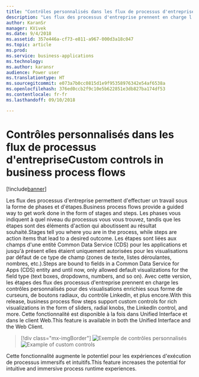 ```yaml
---
title: "Contrôles personnalisés dans les flux de processus d'entreprise"
description: "Les flux des processus d'entreprise prennent en charge l'ensemble des fonctionnalités de formulaire, y compris les contrôles personnalisés et les règles métier."
author: KaranSr
manager: KVivek
ms.date: 9/4/2018
ms.assetid: 357e446a-cf73-e811-a967-000d3a18c047
ms.topic: article
ms.prod: 
ms.service: business-applications
ms.technology: 
ms.author: karansr
audience: Power user
ms.translationtype: HT
ms.sourcegitcommit: e073a7b0cc0815d1e9f95358976342e54af6538a
ms.openlocfilehash: 376ed0ccb2f9c10e5b622851e3db827ba174df53
ms.contentlocale: fr-fr
ms.lasthandoff: 09/10/2018

---
```

# <a name="custom-controls-in-business-process-flows"></a><span data-ttu-id="e69a6-103">Contrôles personnalisés dans les flux de processus d'entreprise</span><span class="sxs-lookup"><span data-stu-id="e69a6-103">Custom controls in business process flows</span></span>


[!include[banner](../../includes/banner.md)]

<span data-ttu-id="e69a6-104">Les flux des processus d'entreprise permettent d'effectuer un travail sous la forme de phases et d'étapes.</span><span class="sxs-lookup"><span data-stu-id="e69a6-104">Business process flows provide a guided way to get work done in the form of stages and steps.</span></span> <span data-ttu-id="e69a6-105">Les phases vous indiquent à quel niveau du processus vous vous trouvez, tandis que les étapes sont des éléments d'action qui aboutissent au résultat souhaité.</span><span class="sxs-lookup"><span data-stu-id="e69a6-105">Stages tell you where you are in the process, while steps are action items that lead to a desired outcome.</span></span> <span data-ttu-id="e69a6-106">Les étapes sont liées aux champs d'une entité Common Data Service (CDS) pour les applications et jusqu'à présent elles étaient uniquement autorisées pour les visualisations par défaut de ce type de champ (zones de texte, listes déroulantes, nombres, etc.).</span><span class="sxs-lookup"><span data-stu-id="e69a6-106">Steps are bound to fields in a Common Data Service for Apps (CDS) entity and until now, only allowed default visualizations for the field type (text boxes, dropdowns, numbers, and so on).</span></span> <span data-ttu-id="e69a6-107">Avec cette version, les étapes des flux des processus d'entreprise prennent en charge les contrôles personnalisés pour des visualisations enrichies sous forme de curseurs, de boutons radiaux, du contrôle LinkedIn, et plus encore.</span><span class="sxs-lookup"><span data-stu-id="e69a6-107">With this release, business process flow steps support custom controls for rich visualizations in the form of sliders, radial knobs, the LinkedIn control, and more.</span></span> <span data-ttu-id="e69a6-108">Cette fonctionnalité est disponible à la fois dans Unified Interface et dans le client Web.</span><span class="sxs-lookup"><span data-stu-id="e69a6-108">This feature is available in both the Unified Interface and the Web Client.</span></span>

> [!div class="mx-imgBorder"]
> <span data-ttu-id="e69a6-109">![Exemple de contrôles personnalisés](media/custom-controls_01.png "Exemple de contrôles personnalisés")</span><span class="sxs-lookup"><span data-stu-id="e69a6-109">![Example of custom controls](media/custom-controls_01.png "Example of custom controls")</span></span>

<span data-ttu-id="e69a6-110">Cette fonctionnalité augmente le potentiel pour les expériences d'exécution de processus immersifs et intuitifs.</span><span class="sxs-lookup"><span data-stu-id="e69a6-110">This feature increases the potential for intuitive and immersive process runtime experiences.</span></span>


